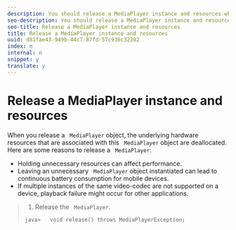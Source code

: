 ```yaml
---
description: You should release a MediaPlayer instance and resources when you no longer need the MediaResource.
seo-description: You should release a MediaPlayer instance and resources when you no longer need the MediaResource.
seo-title: Release a MediaPlayer instance and resources
title: Release a MediaPlayer instance and resources
uuid: d81fae43-949b-44c7-87fd-57c936c32202
index: n
internal: n
snippet: y
translate: y
---
```


# Release a MediaPlayer instance and resources

When you release a ` MediaPlayer` object, the underlying hardware resources that are associated with this ` MediaPlayer` object are deallocated. 
Here are some reasons to release a ` MediaPlayer`: 
* Holding unnecessary resources can affect performance.
* Leaving an unnecessary ` MediaPlayer` object instantiated can lead to continuous battery consumption for mobile devices.
* If multiple instances of the same video-codec are not supported on a device, playback failure might occur for other applications.


>1. Release the ` MediaPlayer`.
>
>   ```
>   java>   void release() throws MediaPlayerException;
>   ```
>
